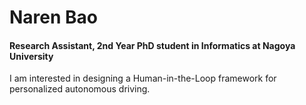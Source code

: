 # Naren Bao

#### Research Assistant, 2nd Year PhD student in Informatics at Nagoya University


I am interested in designing a Human-in-the-Loop framework for personalized autonomous driving.
